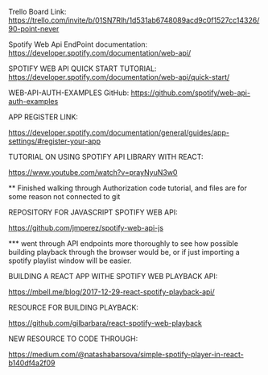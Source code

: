 Trello Board Link: 
https://trello.com/invite/b/01SN7Rlh/1d531ab6748089acd9c0f1527cc14326/90-point-never

Spotify Web Api EndPoint documentation: 
https://developer.spotify.com/documentation/web-api/

SPOTIFY WEB API QUICK START TUTORIAL: 
https://developer.spotify.com/documentation/web-api/quick-start/

WEB-API-AUTH-EXAMPLES GitHub: 
https://github.com/spotify/web-api-auth-examples

APP REGISTER LINK: 

https://developer.spotify.com/documentation/general/guides/app-settings/#register-your-app

TUTORIAL ON USING SPOTIFY API LIBRARY WITH REACT: 

https://www.youtube.com/watch?v=prayNyuN3w0

** Finished walking through Authorization code tutorial, and files are for some reason not connected to git 

REPOSITORY FOR JAVASCRIPT SPOTIFY WEB API: 

https://github.com/jmperez/spotify-web-api-js

*** went through API endpoints more thoroughly to see how possible building playback through the browser would be, or if just importing a spotify playlist window will be easier. 

BUILDING A REACT APP WITHE SPOTIFY WEB PLAYBACK API: 

https://mbell.me/blog/2017-12-29-react-spotify-playback-api/

RESOURCE FOR BUILDING PLAYBACK: 

https://github.com/gilbarbara/react-spotify-web-playback

NEW RESOURCE TO CODE THROUGH: 

https://medium.com/@natashabarsova/simple-spotify-player-in-react-b140df4a2f09